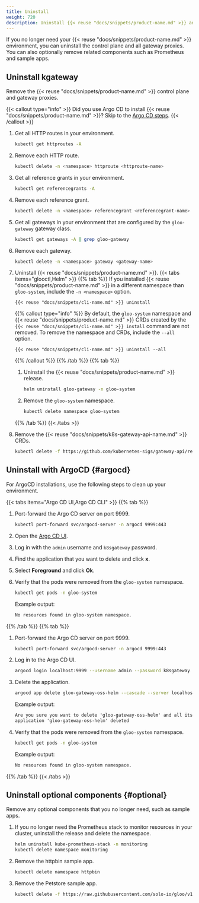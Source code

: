 ```yaml
---
title: Uninstall
weight: 720
description: Uninstall {{< reuse "docs/snippets/product-name.md" >}} and related components.
---
```


If you no longer need your {{< reuse "docs/snippets/product-name.md" >}} environment, you can uninstall the control plane and all gateway proxies. You can also optionally remove related components such as Prometheus and sample apps.

## Uninstall kgateway

Remove the {{< reuse "docs/snippets/product-name.md" >}} control plane and gateway proxies.

{{< callout type="info" >}}
Did you use Argo CD to install {{< reuse "docs/snippets/product-name.md" >}}? Skip to the [Argo CD steps](#argocd).
{{< /callout >}}

1. Get all HTTP routes in your environment. 
   ```sh
   kubectl get httproutes -A
   ```

2. Remove each HTTP route. 
   ```sh
   kubectl delete -n <namespace> httproute <httproute-name>
   ```

3. Get all reference grants in your environment. 
   ```sh
   kubectl get referencegrants -A
   ```

4. Remove each reference grant. 
   ```sh
   kubectl delete -n <namespace> referencegrant <referencegrant-name>
   ```

5. Get all gateways in your environment that are configured by the `gloo-gateway` gateway class. 
   ```sh
   kubectl get gateways -A | grep gloo-gateway
   ```

6. Remove each gateway. 
   ```sh
   kubectl delete -n <namespace> gateway <gateway-name>
   ```

7. Uninstall {{< reuse "docs/snippets/product-name.md" >}}.
   {{< tabs items="glooctl,Helm" >}}
   {{% tab %}}
   If you installed {{< reuse "docs/snippets/product-name.md" >}} in a different namespace than `gloo-system`, include the `-n <namespace>` option.
   ```shell
   {{< reuse "docs/snippets/cli-name.md" >}} uninstall
   ```

   {{% callout type="info" %}}
   By default, the `gloo-system` namespace and {{< reuse "docs/snippets/product-name.md" >}} CRDs created by the `{{< reuse "docs/snippets/cli-name.md" >}} install` command are not removed. To remove the namespace and CRDs, include the `--all` option.
   ```shell
   {{< reuse "docs/snippets/cli-name.md" >}} uninstall --all
   ```
   {{% /callout %}}
   {{% /tab %}}
   {{% tab %}}
   1. Uninstall the {{< reuse "docs/snippets/product-name.md" >}} release.
      ```sh
      helm uninstall gloo-gateway -n gloo-system
      ```

   2. Remove the `gloo-system` namespace. 
      ```sh
      kubectl delete namespace gloo-system
      ```
   {{% /tab %}}
   {{< /tabs >}}


8. Remove the {{< reuse "docs/snippets/k8s-gateway-api-name.md" >}} CRDs. 
   ```sh
   kubectl delete -f https://github.com/kubernetes-sigs/gateway-api/releases/download/v1.0.0/standard-install.yaml
   ```

## Uninstall with ArgoCD {#argocd}

For ArgoCD installations, use the following steps to clean up your environment.

{{< tabs items="Argo CD UI,Argo CD CLI" >}}
{{% tab %}}
1. Port-forward the Argo CD server on port 9999.
   ```sh
   kubectl port-forward svc/argocd-server -n argocd 9999:443
   ```

2. Open the [Argo CD UI](https://localhost:9999/applications).

3. Log in with the `admin` username and `k8sgateway` password.
4. Find the application that you want to delete and click **x**. 
5. Select **Foreground** and click **Ok**. 
6. Verify that the pods were removed from the `gloo-system` namespace. 
   ```sh
   kubectl get pods -n gloo-system
   ```
   
   Example output: 
   ```txt
   No resources found in gloo-system namespace.
   ```

{{% /tab %}}
{{% tab %}}
1. Port-forward the Argo CD server on port 9999.
   ```sh
   kubectl port-forward svc/argocd-server -n argocd 9999:443
   ```
   
2. Log in to the Argo CD UI. 
   ```sh
   argocd login localhost:9999 --username admin --password k8sgateway --insecure
   ```
   
3. Delete the application.
   
   ```sh
   argocd app delete gloo-gateway-oss-helm --cascade --server localhost:9999 --insecure
   ```
   
   Example output: 
   ```txt
   Are you sure you want to delete 'gloo-gateway-oss-helm' and all its resources? [y/n] y
   application 'gloo-gateway-oss-helm' deleted   
   ```

4. Verify that the pods were removed from the `gloo-system` namespace. 
   ```sh
   kubectl get pods -n gloo-system
   ```
   
   Example output: 
   ```txt  
   No resources found in gloo-system namespace.
   ```
{{% /tab %}}
{{< /tabs >}}

## Uninstall optional components {#optional}

Remove any optional components that you no longer need, such as sample apps.

1. If you no longer need the Prometheus stack to monitor resources in your cluster, uninstall the release and delete the namespace.
   ```sh
   helm uninstall kube-prometheus-stack -n monitoring
   kubectl delete namespace monitoring
   ```

2. Remove the httpbin sample app.
   ```sh
   kubectl delete namespace httpbin
   ```

3. Remove the Petstore sample app.
   ```sh
   kubectl delete -f https://raw.githubusercontent.com/solo-io/gloo/v1.13.x/example/petstore/petstore.yaml
   ```
